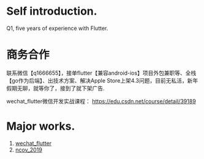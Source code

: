 # Self introduction.
Q1, five years of experience with Flutter.

# 商务合作
联系微信【q1666655】，接单flutter【兼容android-ios】项目外包兼职等、全栈【go作为后端】、出技术方案、解决Apple Store上架4.3问题，目前无私活，新年假期无聊，就等你了，接到了就下架广告.

wechat_flutter微信开发实战课程：
https://edu.csdn.net/course/detail/39189

# Major works.
1. [wechat_flutter](https://github.com/fluttercandies/wechat_flutter)
2. [ncov_2019](https://github.com/fluttercandies/ncov_2019)
